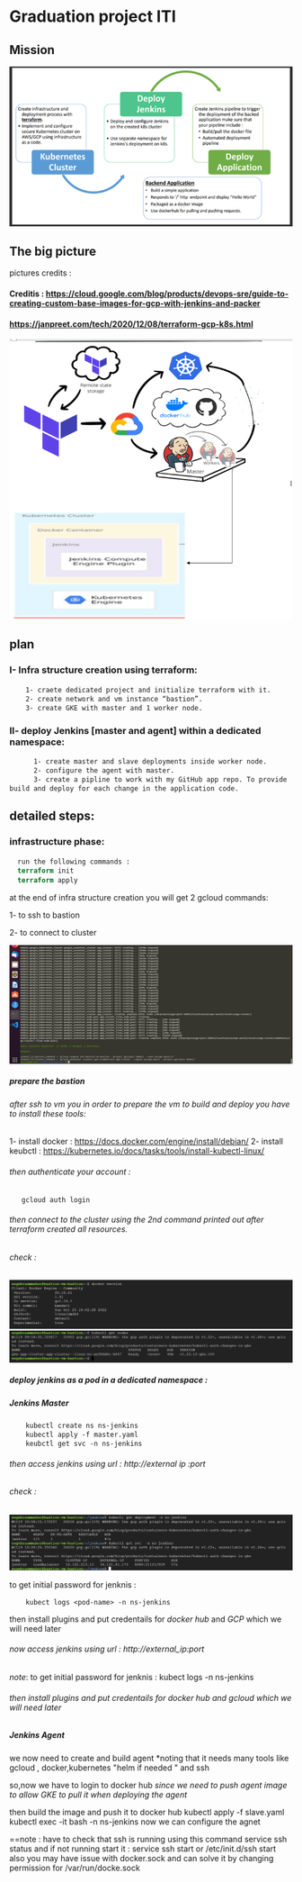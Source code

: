 
# Graduation project ITI




## Mission
![App Screenshot](https://github.com/EbraamMaher/Infra/blob/master/Picture1.png)

	
## The big picture

pictures credits :
#### Creditis : https://cloud.google.com/blog/products/devops-sre/guide-to-creating-custom-base-images-for-gcp-with-jenkins-and-packer
   #### https://janpreet.com/tech/2020/12/08/terraform-gcp-k8s.html

![App Screenshot](https://github.com/EbraamMaher/Infra/blob/master/Screenshot%20(1483).png)


## plan

### I- Infra structure creation using terraform:
        1- craete dedicated project and initialize terraform with it.
        2- create network and vm instance “bastion”.
        3- create GKE with master and 1 worker node.

### II- deploy Jenkins [master and agent] within a dedicated namespace:
	      1- create master and slave deployments inside worker node.
 	      2- configure the agent with master.
	      3- create a pipline to work with my GitHub app repo. To provide build and deploy for each change in the application code.



## detailed steps: 

### infrastructure phase:

```terraform
  run the following commands :
  terraform init
  terraform apply
```
at the end of infra structure creation you will get 2 gcloud commands:

1- to ssh to bastion

2- to connect to cluster 

![App Screenshot](https://github.com/EbraamMaher/Infra/blob/master/pictures/3.png)


##### prepare the bastion

###### after ssh to vm you in order to prepare the vm to build and deploy you have to install these tools:

1- install docker  : https://docs.docker.com/engine/install/debian/
2- install keubctl : https://kubernetes.io/docs/tasks/tools/install-kubectl-linux/

###### then authenticate your account : 
```gcloud
   gcloud auth login
```

###### then connect to the cluster using the *2nd command printed out* after terraform created all resources.


###### check :
![App Screenshot](https://github.com/EbraamMaher/Infra/blob/master/pictures/4.png)
![App Screenshot](https://github.com/EbraamMaher/Infra/blob/master/pictures/5.png)


##### deploy jenkins as a pod in a dedicated namespace : 

##### Jenkins Master
```kubectl
	kubectl create ns ns-jenkins
	kubectl apply -f master.yaml  
	keubctl get svc -n ns-jenkins
```

###### then access jenkins using url : http://external ip :port

###### check :
![App Screenshot](https://github.com/EbraamMaher/Infra/blob/master/pictures/6.png)


to get initial password for jenknis : 

```kubectl
	kubect logs <pod-name> -n ns-jenkins
```

then install plugins and put credentails for *docker hub* and *GCP* which we will need later

###### now access jenkins using url : *http://external_ip:port*

*note*: to get initial password for jenknis : kubect logs <pod-name> -n ns-jenkins

###### then install plugins and put credentails for docker hub and gcloud which we will need later 

	
##### Jenkins Agent

we now need to create and build agent *noting that it needs many tools like gcloud , docker,kubernetes "helm if needed " and ssh

so,now we have to login to docker hub *since we need to push agent image to allow GKE to pull it when deploying the agent*

then build the image and push it to docker hub 
kubectl apply -f slave.yaml  
kubectl exec -it <pod-name> bash -n ns-jenkins
now we can configure the agnet

==note : have to check that ssh is running using this command 
      service ssh status
and if not running start it : 
     service ssh start
or /etc/init.d/ssh start
also you may have issue with docker.sock and can solve it by changing permission for /var/run/docke.sock	
	
